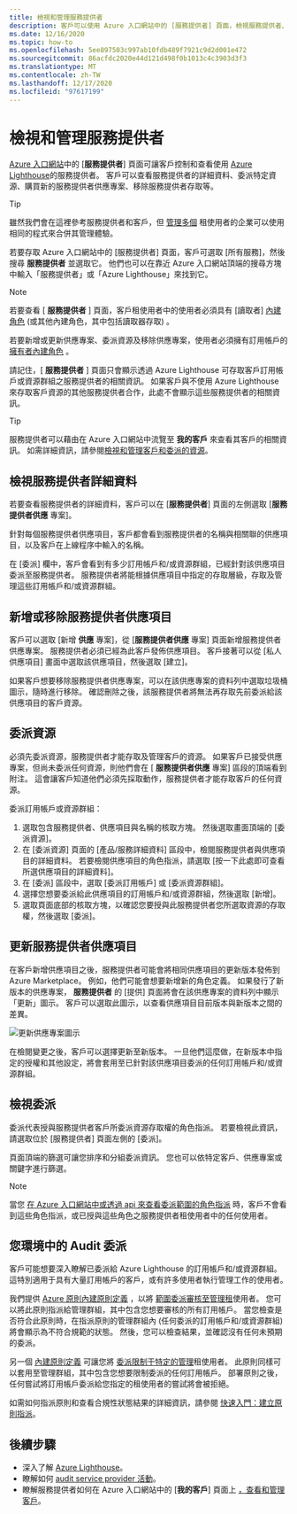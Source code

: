 ```yaml
---
title: 檢視和管理服務提供者
description: 客戶可以使用 Azure 入口網站中的 [服務提供者] 頁面，檢視服務提供者、服務提供者供應項目與委派的資源的相關資訊。
ms.date: 12/16/2020
ms.topic: how-to
ms.openlocfilehash: 5ee897503c997ab10fdb489f7921c9d2d001e472
ms.sourcegitcommit: 86acfdc2020e44d121d498f0b1013c4c3903d3f3
ms.translationtype: MT
ms.contentlocale: zh-TW
ms.lasthandoff: 12/17/2020
ms.locfileid: "97617199"
---
```

# <a name="view-and-manage-service-providers"></a>檢視和管理服務提供者

[Azure 入口網站](https://portal.azure.com)中的 [**服務提供者**] 頁面可讓客戶控制和查看使用 [Azure Lighthouse](../overview.md)的服務提供者。 客戶可以查看服務提供者的詳細資料、委派特定資源、購買新的服務提供者供應專案、移除服務提供者存取等。

> [!TIP]
> 雖然我們會在這裡參考服務提供者和客戶，但 [管理多個](../concepts/enterprise.md) 租使用者的企業可以使用相同的程式來合併其管理體驗。

若要存取 Azure 入口網站中的 [服務提供者] 頁面，客戶可選取 [所有服務]，然後搜尋 **服務提供者** 並選取它。 他們也可以在靠近 Azure 入口網站頂端的搜尋方塊中輸入「服務提供者」或「Azure Lighthouse」來找到它。

> [!NOTE]
> 若要查看 [ **服務提供者** ] 頁面，客戶租使用者中的使用者必須具有 [讀取者] [內建角色](../../role-based-access-control/built-in-roles.md#reader) (或其他內建角色，其中包括讀取器存取) 。
>
> 若要新增或更新供應專案、委派資源及移除供應專案，使用者必須擁有訂用帳戶的 [擁有者內建角色](../../role-based-access-control/built-in-roles.md#owner) 。

請記住，[ **服務提供者** ] 頁面只會顯示透過 Azure Lighthouse 可存取客戶訂用帳戶或資源群組之服務提供者的相關資訊。 如果客戶與不使用 Azure Lighthouse 來存取客戶資源的其他服務提供者合作，此處不會顯示這些服務提供者的相關資訊。

> [!TIP]
> 服務提供者可以藉由在 Azure 入口網站中流覽至 **我的客戶** 來查看其客戶的相關資訊。 如需詳細資訊，請參閱[檢視和管理客戶和委派的資源](view-manage-customers.md)。

## <a name="view-service-provider-details"></a>檢視服務提供者詳細資料

若要查看服務提供者的詳細資料，客戶可以在 [**服務提供者**] 頁面的左側選取 [**服務提供者供應** 專案]。

針對每個服務提供者供應項目，客戶都會看到服務提供者的名稱與相關聯的供應項目，以及客戶在上線程序中輸入的名稱。

在 [委派] 欄中，客戶會看到有多少訂用帳戶和/或資源群組，已經針對該供應項目委派至服務提供者。 服務提供者將能根據供應項目中指定的存取層級，存取及管理這些訂用帳戶和/或資源群組。

## <a name="add-or-remove-service-provider-offers"></a>新增或移除服務提供者供應項目

客戶可以選取 [新增 **供應** 專案]，從 [**服務提供者供應** 專案] 頁面新增服務提供者供應專案。 服務提供者必須已經為此客戶發佈供應項目。 客戶接著可以從 [私人供應項目] 畫面中選取該供應項目，然後選取 [建立]。

如果客戶想要移除服務提供者供應專案，可以在該供應專案的資料列中選取垃圾桶圖示，隨時進行移除。 確認刪除之後，該服務提供者將無法再存取先前委派給該供應項目的客戶資源。

## <a name="delegate-resources"></a>委派資源

必須先委派資源，服務提供者才能存取及管理客戶的資源。 如果客戶已接受供應專案，但尚未委派任何資源，則他們會在 [ **服務提供者供應** 專案] 區段的頂端看到附注。 這會讓客戶知道他們必須先採取動作，服務提供者才能存取客戶的任何資源。

委派訂用帳戶或資源群組：

1. 選取包含服務提供者、供應項目與名稱的核取方塊。 然後選取畫面頂端的 [委派資源]。
1. 在 [委派資源] 頁面的 [產品/服務詳細資料] 區段中，檢閱服務提供者與供應項目的詳細資料。 若要檢閱供應項目的角色指派，請選取 [按一下此處即可查看所選供應項目的詳細資料]。
1. 在 [委派] 區段中，選取 [委派訂用帳戶] 或 [委派資源群組]。
1. 選擇您想要委派給此供應項目的訂用帳戶和/或資源群組，然後選取 [新增]。
1. 選取頁面底部的核取方塊，以確認您要授與此服務提供者您所選取資源的存取權，然後選取 [委派]。

## <a name="update-service-provider-offers"></a>更新服務提供者供應項目

在客戶新增供應項目之後，服務提供者可能會將相同供應項目的更新版本發佈到 Azure Marketplace。 例如，他們可能會想要新增新的角色定義。 如果發行了新版本的供應專案， **服務提供者** 的 [提供] 頁面將會在該供應專案的資料列中顯示「更新」圖示。 客戶可以選取此圖示，以查看供應項目目前版本與新版本之間的差異。

 ![更新供應專案圖示](../media/update-offer.jpg)

在檢閱變更之後，客戶可以選擇更新至新版本。 一旦他們這麼做，在新版本中指定的授權和其他設定，將會套用至已針對該供應項目委派的任何訂用帳戶和/或資源群組。

## <a name="view-delegations"></a>檢視委派

委派代表授與服務提供者客戶所委派資源存取權的角色指派。 若要檢視此資訊，請選取位於 [服務提供者] 頁面左側的 [委派]。

頁面頂端的篩選可讓您排序和分組委派資訊。 您也可以依特定客戶、供應專案或關鍵字進行篩選。

> [!NOTE]
> 當您 [在 Azure 入口網站中或透過 api 來查看委派範圍的角色指派](../../role-based-access-control/role-assignments-list-portal.md#list-role-assignments-at-a-scope) 時，客戶不會看到這些角色指派，或已授與這些角色之服務提供者租使用者中的任何使用者。

## <a name="audit-delegations-in-your-environment"></a>您環境中的 Audit 委派

客戶可能想要深入瞭解已委派給 Azure Lighthouse 的訂用帳戶和/或資源群組。 這特別適用于具有大量訂用帳戶的客戶，或有許多使用者執行管理工作的使用者。

我們提供 [Azure 原則內建原則定義](../../governance/policy/samples/built-in-policies.md#lighthouse) ，以將 [範圍委派審核至管理租](https://github.com/Azure/azure-policy/blob/master/built-in-policies/policyDefinitions/Lighthouse/Lighthouse_Delegations_Audit.json)使用者。 您可以將此原則指派給管理群組，其中包含您想要審核的所有訂用帳戶。 當您檢查是否符合此原則時，在指派原則的管理群組內 (任何委派的訂用帳戶和/或資源群組) 將會顯示為不符合規範的狀態。 然後，您可以檢查結果，並確認沒有任何未預期的委派。

另一個 [內建原則定義](../../governance/policy/samples/built-in-policies.md#lighthouse) 可讓您將 [委派限制于特定的管理](https://github.com/Azure/azure-policy/blob/master/built-in-policies/policyDefinitions/Lighthouse/AllowCertainManagingTenantIds_Deny.json)租使用者。 此原則同樣可以套用至管理群組，其中包含您想要限制委派的任何訂用帳戶。 部署原則之後，任何嘗試將訂用帳戶委派給您指定的租使用者的嘗試將會被拒絕。

如需如何指派原則和查看合規性狀態結果的詳細資訊，請參閱 [快速入門：建立原則指派](../../governance/policy/assign-policy-portal.md)。

## <a name="next-steps"></a>後續步驟

- 深入了解 [Azure Lighthouse](../overview.md)。
- 瞭解如何 [audit service provider 活動](view-service-provider-activity.md)。
- 瞭解服務提供者如何在 Azure 入口網站中的 [**我的客戶**] 頁面上 [，查看和管理客戶](view-manage-customers.md)。
